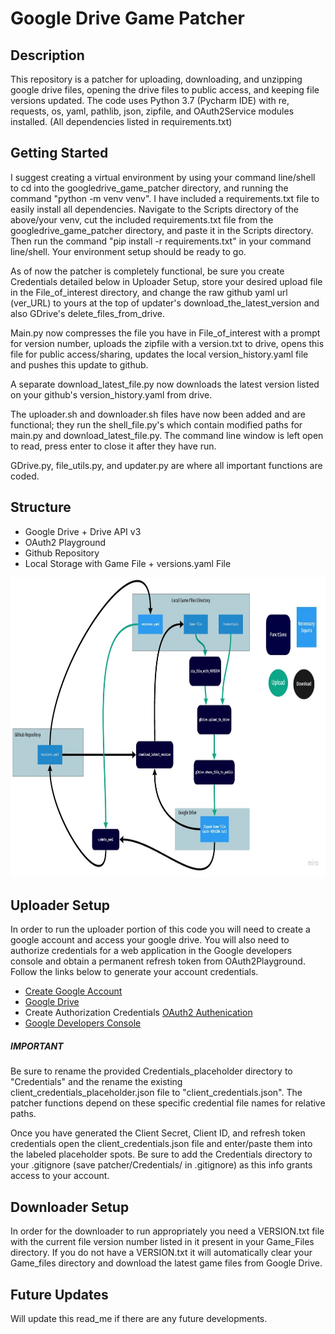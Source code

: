 # Google Drive Game Patcher

## Description
This repository is a patcher for uploading, downloading, and unzipping google drive files, opening the drive files to public access, 
and keeping file versions updated. The code uses Python 3.7 (Pycharm IDE) with re, requests, os, yaml, pathlib, json, zipfile, and OAuth2Service modules installed.
(All dependencies listed in requirements.txt)

## Getting Started
I suggest creating a virtual environment by using your command line/shell to cd into the googledrive_game_patcher directory, and running the command "python -m venv venv". 
I have included a requirements.txt file to easily install all dependencies. Navigate to the Scripts directory of the above/your venv, cut the included requirements.txt file
from the googledrive_game_patcher directory, and paste it in the Scripts directory. Then run the command "pip install -r requirements.txt" in your command line/shell.
Your environment setup should be ready to go.

As of now the patcher is completely functional, be sure you create Credentials detailed below in Uploader Setup, store your desired upload file in the File_of_interest directory, 
and change the raw github yaml url (ver_URL) to yours at the top of updater's download_the_latest_version and also GDrive's delete_files_from_drive.

Main.py now compresses the file you have in File_of_interest with a prompt for version number, uploads the zipfile with a version.txt to drive,
opens this file for public access/sharing, updates the local version_history.yaml file and pushes this update to github.

A separate download_latest_file.py now downloads the latest version listed on your github's version_history.yaml from drive.

The uploader.sh and downloader.sh files have now been added and are functional; they run the shell_file.py's which contain modified paths for main.py and download_latest_file.py.
The command line window is left open to read, press enter to close it after they have run.

GDrive.py, file_utils.py, and updater.py are where all important functions are coded.

## Structure
- Google Drive + Drive API v3
- OAuth2 Playground
- Github Repository
- Local Storage with Game File + versions.yaml File

<p align="center">
    <img width="811" height="480" src="Documentation/Patcher_Structure.jpg">
</p>


## Uploader Setup
In order to run the uploader portion of this code you will need to create a google account and access your google drive. 
You will also need to authorize credentials for a web application in the Google developers console and obtain a permanent refresh token from OAuth2Playground. 
Follow the links below to generate your account credentials.
 
- [Create Google Account](https://accounts.google.com/signup/v2/webcreateaccount?hl=en&flowName=GlifWebSignIn&flowEntry=SignUp)
- [Google Drive](https://drive.google.com/)
- Create Authorization Credentials [OAuth2 Authenication](https://developers.google.com/adwords/api/docs/guides/authentication)
- [Google Developers Console](https://console.developers.google.com/)

##### **IMPORTANT**
Be sure to rename the provided Credentials_placeholder directory to "Credentials" and the rename the existing client_credentials_placeholder.json file to "client_credentials.json".
The patcher functions depend on these specific credential file names for relative paths.

Once you have generated the Client Secret, Client ID, and refresh token credentials open the client_credentials.json file and enter/paste them into the labeled placeholder spots. 
Be sure to add the Credentials directory to your .gitignore (save patcher/Credentials/ in .gitignore) as this info grants access to your account.





## Downloader Setup
In order for the downloader to run appropriately you need a VERSION.txt file with the current file version number listed in it present in your Game_Files directory.
If you do not have a VERSION.txt it will automatically clear your Game_files directory and download the latest game files from Google Drive.

## Future Updates
Will update this read_me if there are any future developments.
